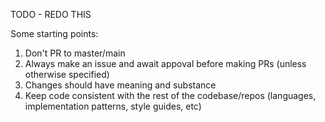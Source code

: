TODO - REDO THIS

Some starting points:

1. Don't PR to master/main
2. Always make an issue and await appoval before making PRs (unless otherwise specified)
3. Changes should have meaning and substance
4. Keep code consistent with the rest of the codebase/repos (languages, implementation patterns, style guides, etc)